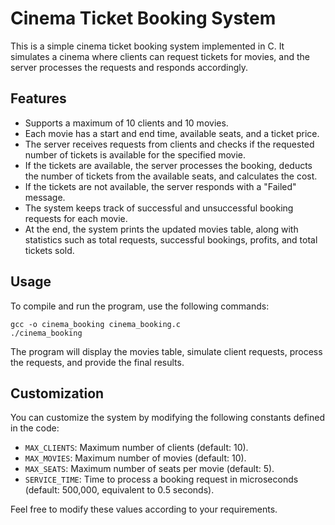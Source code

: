 
# Cinema Ticket Booking System

This is a simple cinema ticket booking system implemented in C. It simulates a cinema where clients can request tickets for movies, and the server processes the requests and responds accordingly.

## Features

- Supports a maximum of 10 clients and 10 movies.
- Each movie has a start and end time, available seats, and a ticket price.
- The server receives requests from clients and checks if the requested number of tickets is available for the specified movie.
- If the tickets are available, the server processes the booking, deducts the number of tickets from the available seats, and calculates the cost.
- If the tickets are not available, the server responds with a "Failed" message.
- The system keeps track of successful and unsuccessful booking requests for each movie.
- At the end, the system prints the updated movies table, along with statistics such as total requests, successful bookings, profits, and total tickets sold.

## Usage

To compile and run the program, use the following commands:

```shell
gcc -o cinema_booking cinema_booking.c
./cinema_booking
```

The program will display the movies table, simulate client requests, process the requests, and provide the final results.

## Customization

You can customize the system by modifying the following constants defined in the code:

- `MAX_CLIENTS`: Maximum number of clients (default: 10).
- `MAX_MOVIES`: Maximum number of movies (default: 10).
- `MAX_SEATS`: Maximum number of seats per movie (default: 5).
- `SERVICE_TIME`: Time to process a booking request in microseconds (default: 500,000, equivalent to 0.5 seconds).

Feel free to modify these values according to your requirements.


```

